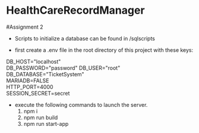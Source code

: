 # HealthCareRecordManager

#Assignment 2


  * Scripts to initialize a database can be found in /sqlscripts

  * first create a .env file in the root directory of this project with these keys:

DB_HOST="localhost"  
DB_PASSWORD="password" 
DB_USER="root"  
DB_DATABASE="TicketSystem"  
MARIADB=FALSE  
HTTP_PORT=4000  
SESSION_SECRET=secret

  * execute the following commands to launch the server.
    1) npm i
    2) npm run build
    3) npm run start-app
